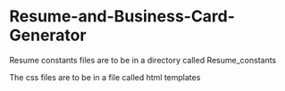 # Resume-and-Business-Card-Generator
  Resume constants files are to be in a directory called Resume_constants
  
  The css files are to be in a file called html templates
